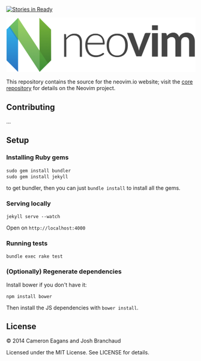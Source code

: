 [![Stories in Ready](https://badge.waffle.io/neovim/neovim.github.io.png?label=ready&title=Ready)](https://waffle.io/neovim/neovim.github.io)

![Neovim Logo](logos/neovim-logo.png)

This repository contains the source for the neovim.io website; visit the
[core repository](https://github.com/neovim/neovim) for details on
the Neovim project.

## Contributing
...

## Setup

### Installing Ruby gems

```
sudo gem install bundler
sudo gem install jekyll
```

 to get bundler, then you can just `bundle install` to install all the gems.

### Serving locally
```
jekyll serve --watch
```
Open on `http://localhost:4000`

### Running tests
```
bundle exec rake test
```

### (Optionally) Regenerate dependencies
Install bower if you don't have it:
```
npm install bower
```
Then install the JS dependencies with `bower install`.

## License

&copy; 2014 Cameron Eagans and Josh Branchaud

Licensed under the MIT License. See LICENSE for details.
